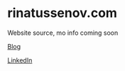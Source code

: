 # rinatussenov.com

Website source, mo info coming soon



[Blog](https://blog.rinatussenov.com)

[LinkedIn](https://www.linkedin.com/in/rinatussenov)

